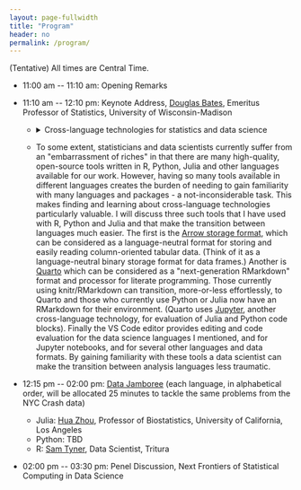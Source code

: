```yaml
---
layout: page-fullwidth
title: "Program"
header: no
permalink: /program/
---
```


(Tentative) All times are Central Time.

+ 11:00 am -- 11:10 am: Opening Remarks
+ 11:10 am -- 12:10 pm: Keynote Address,
  [Douglas Bates](https://stat.wisc.edu/staff/bates-douglas/), Emeritus
  Professor of Statistics, University of Wisconsin-Madison
    - <details><summary>Cross-language technologies for statistics and data science</summary>

    - To some extent, statisticians and data scientists currently suffer from an "embarrassment of riches"  in that there are many high-quality, open-source  tools written in R, Python, Julia and other languages available for our work.  However, having so many tools available in different languages creates the burden of needing to gain familiarity with many languages and packages - a not-inconsiderable task.  This makes finding and learning about cross-language technologies particularly valuable.  I will discuss three such tools that I have used with R, Python and Julia and that make the transition between languages much easier.  The first is the [Arrow storage format](https://arrow.apache.org/), which can be considered as a language-neutral format for storing and easily reading column-oriented tabular data.  (Think of it as a language-neutral binary storage format for data frames.) Another is [Quarto](https://quarto.org) which can be considered as a "next-generation RMarkdown" format and processor for literate programming.  Those currently using knitr/RMarkdown can transition, more-or-less effortlessly, to Quarto and those who currently use Python or Julia now have an RMarkdown for their environment.  (Quarto uses [Jupyter](https://jupyter.org), another cross-language technology, for evaluation of Julia and Python code blocks).  Finally the VS Code editor provides editing and code evaluation for the data science languages I mentioned, and for Jupyter notebooks, and for several other languages and data formats.  By gaining familiarity with these tools a data scientist can make the transition between analysis languages less traumatic.</details>
 
+ 12:15 pm -- 02:00 pm: [Data Jamboree](../jamboree/) (each language, in alphabetical order,
  will be allocated 25
  minutes to tackle the same problems from the NYC Crash data)
    - Julia:  [Hua Zhou](https://ph.ucla.edu/faculty/zhou), Professor of
	Biostatistics, University of California, Los Angeles
    - Python: TBD
    - R:  [Sam Tyner](https://sctyner.me), Data Scientist, Tritura
+ 02:00 pm -- 03:30 pm: Penel Discussion, Next Frontiers of Statistical
  Computing in Data Science
